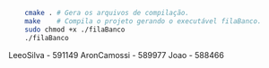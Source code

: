 ```sh
    cmake . # Gera os arquivos de compilação.
    make    # Compila o projeto gerando o executável filaBanco.
    sudo chmod +x ./filaBanco
    ./filaBanco
```

LeeoSilva - 591149
AronCamossi - 589977
Joao - 588466

